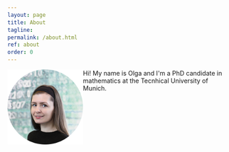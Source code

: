 ```yaml
---
layout: page
title: About
tagline: 
permalink: /about.html
ref: about
order: 0
---
```


<img align="left" src="assets/images/olga2.jpg" width="170" height="170" id="hp">
Hi! My name is Olga and I'm a PhD candidate in mathematics at the Tecnhical University of Munich.
<br>
<br>
<br>
<br>
<br>
<br>
<br>
<br>
<br>
<br>
<br>
<br>









<!---
[Go to the Home Page]({{ '/' | absolute_url }})
![image](/assets/images/numbers14.jpg)
-->
